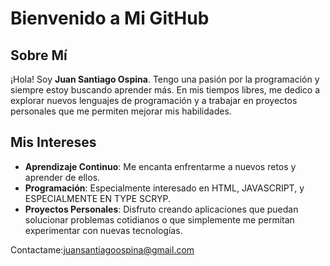 # Bienvenido a Mi GitHub

## Sobre Mí
¡Hola! Soy **Juan Santiago Ospina**. Tengo una pasión por la programación y siempre estoy buscando aprender más. En mis tiempos libres, me dedico a explorar nuevos lenguajes de programación y a trabajar en proyectos personales que me permiten mejorar mis habilidades.

## Mis Intereses
- **Aprendizaje Continuo**: Me encanta enfrentarme a nuevos retos y aprender de ellos.
- **Programación**: Especialmente interesado en HTML, JAVASCRIPT, y ESPECIALMENTE EN TYPE SCRYP.
- **Proyectos Personales**: Disfruto creando aplicaciones que puedan solucionar problemas cotidianos o que simplemente me permitan experimentar con nuevas tecnologías.

Contactame:juansantiagoospina@gmail.com
